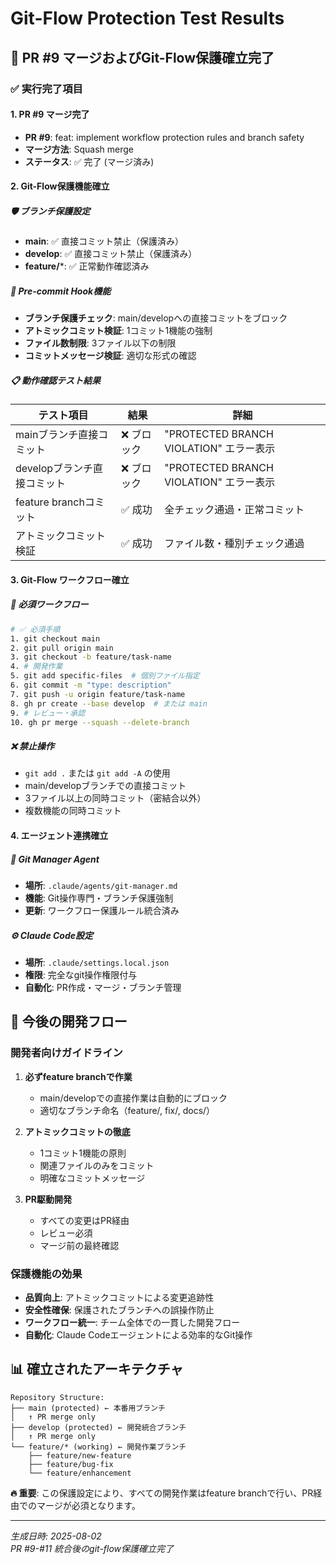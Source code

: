 # Git-Flow Protection Test Results

## 🎯 PR #9 マージおよびGit-Flow保護確立完了

### ✅ 実行完了項目

#### 1. PR #9 マージ完了
- **PR #9**: feat: implement workflow protection rules and branch safety
- **マージ方法**: Squash merge
- **ステータス**: ✅ 完了 (マージ済み)

#### 2. Git-Flow保護機能確立

##### 🛡️ ブランチ保護設定
- **main**: ✅ 直接コミット禁止（保護済み）
- **develop**: ✅ 直接コミット禁止（保護済み）
- **feature/***: ✅ 正常動作確認済み

##### 🔧 Pre-commit Hook機能
- **ブランチ保護チェック**: main/developへの直接コミットをブロック
- **アトミックコミット検証**: 1コミット1機能の強制
- **ファイル数制限**: 3ファイル以下の制限
- **コミットメッセージ検証**: 適切な形式の確認

##### 📋 動作確認テスト結果

| テスト項目 | 結果 | 詳細 |
|----------|------|------|
| mainブランチ直接コミット | ❌ ブロック | "PROTECTED BRANCH VIOLATION" エラー表示 |
| developブランチ直接コミット | ❌ ブロック | "PROTECTED BRANCH VIOLATION" エラー表示 |
| feature branchコミット | ✅ 成功 | 全チェック通過・正常コミット |
| アトミックコミット検証 | ✅ 成功 | ファイル数・種別チェック通過 |

#### 3. Git-Flow ワークフロー確立

##### 🔄 必須ワークフロー
```bash
# ✅ 必須手順
1. git checkout main
2. git pull origin main
3. git checkout -b feature/task-name
4. # 開発作業
5. git add specific-files  # 個別ファイル指定
6. git commit -m "type: description"
7. git push -u origin feature/task-name
8. gh pr create --base develop  # または main
9. # レビュー・承認
10. gh pr merge --squash --delete-branch
```

##### ❌ 禁止操作
- `git add .` または `git add -A` の使用
- main/developブランチでの直接コミット
- 3ファイル以上の同時コミット（密結合以外）
- 複数機能の同時コミット

#### 4. エージェント連携確立

##### 🤖 Git Manager Agent
- **場所**: `.claude/agents/git-manager.md`
- **機能**: Git操作専門・ブランチ保護強制
- **更新**: ワークフロー保護ルール統合済み

##### ⚙️ Claude Code設定
- **場所**: `.claude/settings.local.json`
- **権限**: 完全なgit操作権限付与
- **自動化**: PR作成・マージ・ブランチ管理

## 🚀 今後の開発フロー

### 開発者向けガイドライン

1. **必ずfeature branchで作業**
   - main/developでの直接作業は自動的にブロック
   - 適切なブランチ命名（feature/, fix/, docs/）

2. **アトミックコミットの徹底**
   - 1コミット1機能の原則
   - 関連ファイルのみをコミット
   - 明確なコミットメッセージ

3. **PR駆動開発**
   - すべての変更はPR経由
   - レビュー必須
   - マージ前の最終確認

### 保護機能の効果

- **品質向上**: アトミックコミットによる変更追跡性
- **安全性確保**: 保護されたブランチへの誤操作防止
- **ワークフロー統一**: チーム全体での一貫した開発フロー
- **自動化**: Claude Codeエージェントによる効率的なGit操作

## 📊 確立されたアーキテクチャ

```
Repository Structure:
├── main (protected) ← 本番用ブランチ
│   ↑ PR merge only
├── develop (protected) ← 開発統合ブランチ  
│   ↑ PR merge only
└── feature/* (working) ← 開発作業ブランチ
    ├── feature/new-feature
    ├── feature/bug-fix
    └── feature/enhancement
```

**🔥 重要**: この保護設定により、すべての開発作業はfeature branchで行い、PR経由でのマージが必須となります。

---

*生成日時: 2025-08-02*  
*PR #9-#11 統合後のgit-flow保護確立完了*
